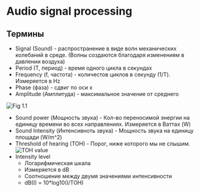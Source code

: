 # Audio signal processing

## Термины
* Signal (Sound) - распространение в виде волн механических колебаний в среде. (Волны создаются  благодаря изменениям в давлении воздуха)
* Period (T, период) - время одного цикла в секундах
* Frequency (f, частота) - количестов циклов в секунду (1/T). Измеряется в Hz
* Phase (фаза) - сдвиг по оси x
* Amplitude (Амплитуда) - максимальное значение от среднего

![Fig 1.1](https://cristianasimoes665169778.files.wordpress.com/2019/12/amplitude-frequency.png?w=650)

* Sound power (Мощность звука) - Кол-во переносимой энергии на единицу времени во всех направлениях. Измеряется в Ваттах (W)
* Sound Intensity (Интенсивноть звука) - Мощность звука на единицу площади (W/m^2)
* Threshold of hearing (TOH) - Порог, ниже которого мы не слышим. ![TOH value](https://i.ibb.co/0QZ2C65/Code-Cogs-Eqn.gif)
* Intensity level
  * Логарифмическая шкала
  * Измеряется в dB
  * Соотношение между двумя значениями интенсивности
  * dB(I) = 10*log10(I/TOH)
